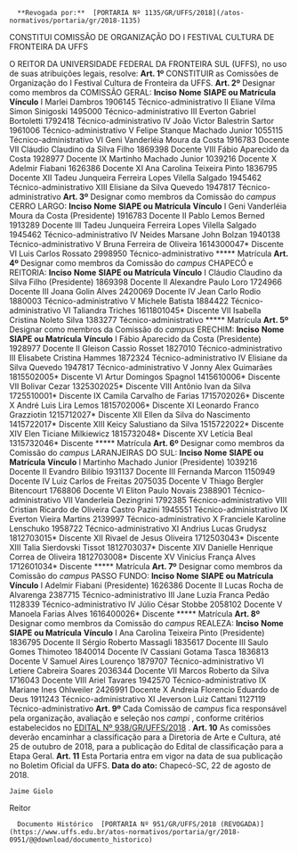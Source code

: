       **Revogada por:**  [PORTARIA Nº 1135/GR/UFFS/2018](/atos-normativos/portaria/gr/2018-1135) 

   CONSTITUI COMISSÃO DE ORGANIZAÇÃO DO I FESTIVAL CULTURA DE FRONTEIRA DA UFFS  

 O REITOR DA UNIVERSIDADE FEDERAL DA FRONTEIRA SUL (UFFS), no uso de suas atribuições legais, resolve:   **Art. 1º** CONSTITUIR as Comissões de Organização do I Festival Cultura de Fronteira da UFFS.   **Art. 2º** Designar como membros da COMISSÃO GERAL:     **Inciso**    **Nome**    **SIAPE ou Matrícula**    **Vínculo**      I   Marlei Dambros   1906145   Técnico-administrativo     II   Eliane Vilma Simon Sinigoski   1495000   Técnico-administrativo     III   Everton Gabriel Bortoletti   1792418   Técnico-administrativo     IV   João Victor Balestrin Sartor   1961006   Técnico-administrativo     V   Felipe Stanque Machado Junior   1055115   Técnico-administrativo     VI   Geni Vanderléia Moura da Costa   1916783   Docente     VII   Cláudio Claudino da Silva Filho   1869398   Docente     VIII   Fábio Aparecido da Costa   1928977   Docente     IX   Martinho Machado Junior   1039216   Docente     X   Adelmir Fiabani   1626386   Docente     XI   Ana Carolina Teixeira Pinto   1836795   Docente     XII   Tadeu Junqueira Ferreira Lopes Vilella Salgado   1945462   Técnico-administrativo     XIII   Elisiane da Silva Quevedo   1947817   Técnico-administrativo       **Art. 3º** Designar como membros da Comissão do *campus* CERRO LARGO:     **Inciso**    **Nome**    **SIAPE ou Matrícula**    **Vínculo**      I   Geni Vanderléia Moura da Costa (Presidente)   1916783   Docente     II   Pablo Lemos Berned   1913289   Docente     III   Tadeu Junqueira Ferreira Lopes Vilella Salgado   1945462   Técnico-administrativo     IV   Neides Marsane John Bolzan   1940138   Técnico-administrativo     V   Bruna Ferreira de Oliveira   1614300047*   Discente     VI   Luis Carlos Rossato   2998950   Técnico-administrativo     ***** Matrícula   **Art. 4º** Designar como membros da Comissão do *campus* CHAPECÓ e REITORIA:     **Inciso**    **Nome**    **SIAPE ou Matrícula**    **Vínculo**      I   Cláudio Claudino da Silva Filho (Presidente)   1869398   Docente     II   Alexandre Paulo Loro   1724966   Docente     III   Joana Golin Alves   2420069   Docente     IV   Jean Carlo Rodio   1880003   Técnico-administrativo     V   Michele Batista   1884422   Técnico-administrativo     VI   Taliandra Triches   1611801045*   Discente     VII   Isabella Cristina Noleto Silva   1383277   Técnico-administrativo     ***** Matrícula   **Art. 5º** Designar como membros da Comissão do *campus* ERECHIM:     **Inciso**    **Nome**    **SIAPE ou Matrícula**    **Vínculo**      I   Fábio Aparecido da Costa (Presidente)   1928977   Docente     II   Gleison Cassio Rosset   1827010   Técnico-administrativo     III   Elisabete Cristina Hammes   1872324   Técnico-administrativo     IV   Elisiane da Silva Quevedo   1947817   Técnico-administrativo     V   Jonny Alex Guimarães   1815502005*   Discente     VI   Artur Domingos Spagnol   1415610006*   Discente     VII   Bolivar Cezar   1325302025*   Discente     VIII   Antônio Ivan da Silva   1725510001*   Discente     IX   Camila Carvalho de Farias   1715702026*   Discente     X   André Luis Lira Lemos   1815702006*   Discente     XI   Leonardo Franco Grazziotin   1215712027*   Discente     XII   Ellen da Silva do Nascimento   1415722017*   Discente     XIII   Keicy Salustiano da Silva   1515722022*   Discente     XIV   Elen Ticiane Milkiewicz   1815732048*   Discente     XV   Letícia Beal   1315732046*   Discente     ***** Matrícula   **Art. 6º** Designar como membros da Comissão do *campus* LARANJEIRAS DO SUL:     **Inciso**    **Nome**    **SIAPE ou Matrícula**    **Vínculo**      I   Martinho Machado Junior (Presidente)   1039216   Docente     II   Evandro Bilibio   1931137   Docente     III   Fernanda Marcon   1150949   Docente     IV   Luiz Carlos de Freitas   2075035   Docente     V   Thiago Bergler Bitencourt   1768806   Docente     VI   Eliton Paulo Novais   2388901   Técnico-administrativo     VII   Vanderleia Dezingrini   1792385   Técnico-administrativo     VIII   Cristian Ricardo de Oliveira Castro Pazini   1945551   Técnico-administrativo     IX   Everton Vieira Martins   2139997   Técnico-administrativo     X   Franciele Karoline Lenschuko   1958722   Técnico-administrativo     XI   Andrius Lucas Grudysz   1812703015*   Discente     XII   Rivael de Jesus Oliveira   1712503043*   Discente     XIII   Talia Sierdovski Tissot   1812703037*   Discente     XIV   Danielle Henrique Correa de Oliveira   1812703008*   Discente     XV   Vinicíus França Alves   1712601034*   Discente     ***** Matrícula   **Art. 7º** Designar como membros da Comissão do *campus* PASSO FUNDO:     **Inciso**    **Nome**    **SIAPE ou Matrícula**    **Vínculo**      I   Adelmir Fiabani (Presidente)   1626386   Docente     II   Lucas Rocha de Alvarenga   2387715   Técnico-administrativo     III   Jane Luzia Franca Pedão   1128339   Técnico-administrativo     IV   Júlio César Stobbe   2058102   Docente     V   Manoela Farias Alves   1616400026*   Discente     ***** Matrícula   **Art. 8º** Designar como membros da Comissão do *campus* REALEZA:     **Inciso**    **Nome**    **SIAPE ou Matrícula**    **Vínculo**      I   Ana Carolina Teixeira Pinto (Presidente)   1836795   Docente     II   Sérgio Roberto Massagli   1835617   Docente     III   Saulo Gomes Thimoteo   1840014   Docente     IV   Cassiani Gotama Tasca   1836813   Docente     V   Samuel Aires Lourenço   1879707   Técnico-administrativo     VI   Letiere Cabreira Soares   2036344   Docente     VII   Marcos Roberto da Silva   1716043   Docente     VIII   Ariel Tavares   1942570   Técnico-administrativo     IX   Mariane Ines Ohlweiler   2426991   Docente     X   Andreia Florencio Eduardo de Deus   1911243   Técnico-administrativo     XI   Jeverson Luiz Cattani   1127119   Técnico-administrativo       **Art. 9º** Cada Comissão de *campus* fica responsável pela organização, avaliação e seleção nos *campi* , conforme critérios estabelecidos no [EDITAL Nº 938/GR/UFFS/2018](https://www.uffs.edu.br/atos-normativos/edital/gr/2018-0938)  .   **Art. 10** As comissões deverão encaminhar a classificação para a Diretoria de Arte e Cultura, até 25 de outubro de 2018, para a publicação do Edital de classificação para a Etapa Geral.   **Art. 11** Esta Portaria entra em vigor na data de sua publicação no Boletim Oficial da UFFS.      **Data do ato:** Chapecó-SC, 22 de agosto de 2018.   
 

    Jaime Giolo   
 Reitor 

      Documento Histórico  [PORTARIA Nº 951/GR/UFFS/2018 (REVOGADA)](https://www.uffs.edu.br/atos-normativos/portaria/gr/2018-0951/@@download/documento_historico)     
      